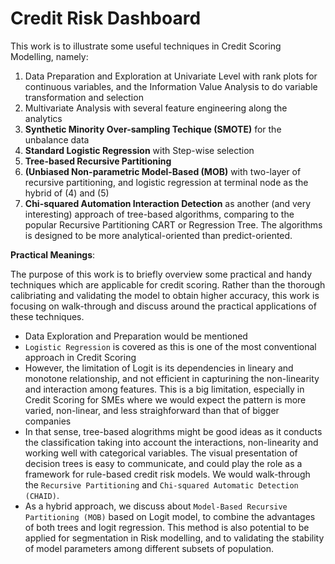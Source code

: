 # Credit Risk Dashboard


This work is to illustrate some useful techniques in Credit Scoring Modelling, namely:

1. Data Preparation and Exploration at Univariate Level with rank plots for continuous variables, and the Information Value Analysis to do variable transformation and selection
2. Multivariate Analysis with several feature engineering along the analytics 
3. **Synthetic Minority Over-sampling Techique (SMOTE)** for the unbalance data
4. **Standard Logistic Regression** with Step-wise selection
5. **Tree-based Recursive Partitioning** 
6. **(Unbiased Non-parametric Model-Based (MOB)** with two-layer of recursive partitioning, and logistic regression at terminal node as the hybrid of (4) and (5)
7. **Chi-squared Automation Interaction Detection** as another (and very interesting) approach of tree-based algorithms, comparing to the popular Recursive Partitioning CART or Regression Tree. The algorithms is designed to be more analytical-oriented than predict-oriented. 

**Practical Meanings**:

The purpose of this work is to briefly overview some practical and handy techniques which are applicable for credit scoring. Rather than the thorough calibriating and validating the model to obtain higher accuracy, this work is focusing on walk-through and discuss around the practical applications of these techniques.

* Data Exploration and Preparation would be mentioned
* `Logistic Regression` is covered as this is one of the most conventional approach in Credit Scoring
* However, the limitation of Logit is its dependencies in lineary and monotone relationship, and not efficient in capturining the non-linearity and interaction among features. This is a big limitation, especially in Credit Scoring for SMEs where we would expect the pattern is more varied, non-linear, and less straighforward than that of bigger companies
* In that sense, tree-based alogrithms might be good ideas as it conducts the classification taking into account the interactions, non-linearity and working well with categorical variables. The visual presentation of decision trees is easy to communicate, and could play the role as a framework for rule-based credit risk models. We would walk-through the `Recursive Partitioning` and `Chi-squared Automatic Detection (CHAID)`.
* As a hybrid approach, we discuss about `Model-Based Recursive Partitioning (MOB)` based on Logit model, to combine the advantages of both trees and logit regression. This method is also potential to be applied for segmentation in Risk modelling, and to validating the stability of model parameters among different subsets of population. 
